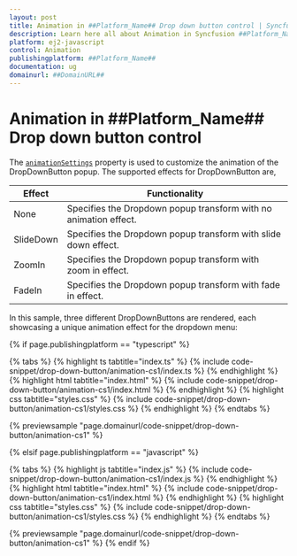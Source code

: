 ```yaml
---
layout: post
title: Animation in ##Platform_Name## Drop down button control | Syncfusion
description: Learn here all about Animation in Syncfusion ##Platform_Name## Drop down button control of Syncfusion Essential JS 2 and more.
platform: ej2-javascript
control: Animation
publishingplatform: ##Platform_Name##
documentation: ug
domainurl: ##DomainURL##
---
```


# Animation in ##Platform_Name## Drop down button control

The [`animationSettings`](../../api/drop-down-button/#animationsettings) property is used to customize the animation of the DropDownButton popup. The supported effects for DropDownButton are,

| Effect | Functionality |
| ------------ | ----------------------- |
| None | Specifies the Dropdown popup transform with no animation effect. |
| SlideDown | Specifies the Dropdown popup transform with slide down effect. |
| ZoomIn | Specifies the Dropdown popup transform with zoom in effect. |
| FadeIn | Specifies the Dropdown popup transform with fade in effect. |

In this sample, three different DropDownButtons are rendered, each showcasing a unique animation effect for the dropdown menu:

{% if page.publishingplatform == "typescript" %}

{% tabs %}
{% highlight ts tabtitle="index.ts" %}
{% include code-snippet/drop-down-button/animation-cs1/index.ts %}
{% endhighlight %}
{% highlight html tabtitle="index.html" %}
{% include code-snippet/drop-down-button/animation-cs1/index.html %}
{% endhighlight %}
{% highlight css tabtitle="styles.css" %}
{% include code-snippet/drop-down-button/animation-cs1/styles.css %}
{% endhighlight %}
{% endtabs %}

{% previewsample "page.domainurl/code-snippet/drop-down-button/animation-cs1" %}

{% elsif page.publishingplatform == "javascript" %}

{% tabs %}
{% highlight js tabtitle="index.js" %}
{% include code-snippet/drop-down-button/animation-cs1/index.js %}
{% endhighlight %}
{% highlight html tabtitle="index.html" %}
{% include code-snippet/drop-down-button/animation-cs1/index.html %}
{% endhighlight %}
{% highlight css tabtitle="styles.css" %}
{% include code-snippet/drop-down-button/animation-cs1/styles.css %}
{% endhighlight %}
{% endtabs %}

{% previewsample "page.domainurl/code-snippet/drop-down-button/animation-cs1" %}
{% endif %}